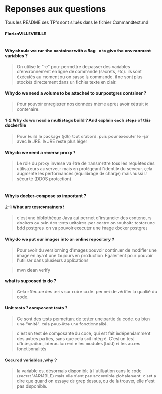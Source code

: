 # Reponses aux questions

Tous les README des TP's sont situés dans le fichier Commandtext.md
#### FlorianVILLEVIEILLE
#


#### Why should we run the container with a flag -e to give the environment variables ?
> On utilise le "-e" pour permettre de passer des variables d'environnement en ligne de commande (secrets, etc). ils sont éxécutés au moment ou on passe la commande. il ne sont plus stockés directement dans un fichier texte en clair.


#### Why do we need a volume to be attached to our postgres container ?
> Pour pouvoir enregistrer nos données même après avoir détruit le contenaire.


#### 1-2 Why do we need a multistage build ? And explain each steps of this dockerfile
> Pour build le package (jdk) tout d'abord.
puis pour éxecuter le -jar avec le JRE. le JRE reste plus léger

#### Why do we need a reverse proxy ?
>Le rôle du proxy inverse va être de transmettre tous les requètes des utilisateurs au serveur mais en protégeant l'identité du serveur.
çela augmente les performances (équilibrage de charge) mais aussi la sécurité (DDOS protection)
# 

#### Why is docker-compose so important ?

#### 2-1 What are testcontainers?

> c'est une bibliothèque Java qui permet d'instancier des conteneurs dockers au sein des tests unitaires. par contre on souhaite tester une bdd postgres, on va pouvoir executer une image docker postgres
#### Why do we put our images into an online repository ?

> Pour avoir du versionning d'images
pouvoir continuer de modifier une image en ayant une toujours en production.
Egalement pour pouvoir l'utiliser dans plusieurs applications

>mvn clean verify

#### what is supposed to do ?
> Cela effectue des tests sur notre code. permet de vérifier la qualité du code.

#### Unit tests ? component tests ?

>Ce sont des tests permettant de tester une partie du code, ou bien une "unité". cela peut-être une fonctionnalité.

>c'est un test de composante du code, qui est fait indépendamment des autres parties, sans que cela soit intégré.
>C'est un test d'integration, interaction entre les modules (bdd) et les autres fonctionnalités


#### Secured variables, why ?
> la variable est désormais disponible à l'utilisation dans le code (secret.VARIABLE) mais elle n'est pas accessible globalement. c'est a dire que quand on essaye de grep dessus, ou de la trouver, elle n'est pas disponible.

